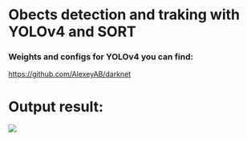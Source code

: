 # Obects detection and traking with YOLOv4 and SORT
### Weights and configs for YOLOv4 you can find: 
<https://github.com/AlexeyAB/darknet>

# Output result: 
![](video-out.gif)

